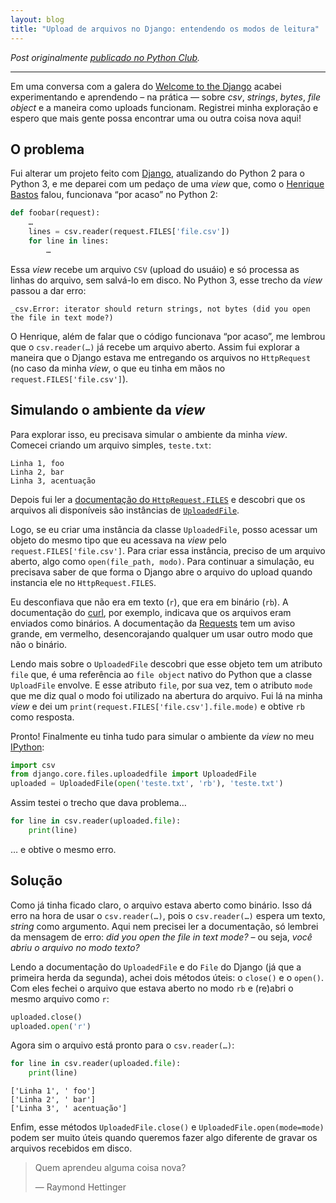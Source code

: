 ```yaml
---
layout: blog
title: "Upload de arquivos no Django: entendendo os modos de leitura"
---
```


_Post originalmente [publicado no Python Club](http://pythonclub.com.br/upload-de-arquivos-no-django-entendendo-os-modos-de-leitura.html)._

* * *

Em uma conversa com a galera do [Welcome to the Django](http://welcometothedjango.com.br) acabei experimentando e aprendendo – na prática — sobre _csv_, _strings_, _bytes_, _file object_ e a maneira como uploads funcionam. Registrei minha exploração e espero que mais gente possa encontrar uma ou outra coisa nova aqui!

## O problema

Fui alterar um projeto feito com [Django](http://djangoproject.com), atualizando do Python 2 para o Python 3, e me deparei com um pedaço de uma _view_ que, como o [Henrique Bastos](http://henriquebastos.net) falou, funcionava “por acaso” no Python 2:


```python
def foobar(request):
    …    
    lines = csv.reader(request.FILES['file.csv'])
    for line in lines:
        …
```

Essa _view_ recebe um arquivo `CSV` (upload do usuáio) e só processa as linhas do arquivo, sem salvá-lo em disco. No Python 3, esse trecho da _view_ passou a dar erro:

```console
_csv.Error: iterator should return strings, not bytes (did you open the file in text mode?)
```

O Henrique, além de falar que o código funcionava “por acaso”, me lembrou que o `csv.reader(…)` já recebe um arquivo aberto. Assim fui explorar a maneira que o Django estava me entregando os arquivos no `HttpRequest` (no caso da minha _view_, o que eu tinha em mãos no `request.FILES['file.csv']`).

## Simulando o ambiente da _view_

Para explorar isso, eu precisava simular o ambiente da minha _view_. Comecei criando um arquivo simples, `teste.txt`:

```text
Linha 1, foo
Linha 2, bar
Linha 3, acentuação
```

Depois fui ler a [documentação do `HttpRequest.FILES`](https://docs.djangoproject.com/en/1.9/ref/request-response/#django.http.HttpRequest.FILES) e descobri que os arquivos ali disponíveis são instâncias de [`UploadedFile`](https://docs.djangoproject.com/en/1.9/ref/files/uploads/#django.core.files.uploadedfile.UploadedFile).

Logo, se eu criar uma instância da classe `UploadedFile`, posso acessar um objeto do mesmo tipo que eu acessava na _view_ pelo `request.FILES['file.csv']`. Para criar essa instância, preciso de um arquivo aberto, algo como `open(file_path, modo)`. Para continuar a simulação, eu precisava saber de que forma o Django abre o arquivo do upload quando instancia ele no `HttpRequest.FILES`.

Eu desconfiava que não era em texto (`r`), que era em binário (`rb`). A documentação do [curl](https://curl.haxx.se/docs/manpage.html#-F), por exemplo, indicava que os arquivos eram enviados como binários. A documentação da [Requests](http://docs.python-requests.org/en/master/user/advanced/#streaming-uploads) tem um aviso grande, em vermelho, desencorajando qualquer um usar outro modo que não o binário.

Lendo mais sobre o `UploadedFile` descobri que esse objeto tem um atributo `file` que, é uma referência ao `file object` nativo do Python que a classe `UploadFile` envolve. E esse atributo `file`, por sua vez, tem o atributo `mode` que me diz qual o modo foi utilizado na abertura do arquivo. Fui lá na minha _view_ e dei um `print(request.FILES['file.csv'].file.mode)` e obtive `rb` como resposta.

Pronto! Finalmente eu tinha tudo para simular o ambiente da _view_ no meu [IPython](http://ipython.org):


```python
import csv
from django.core.files.uploadedfile import UploadedFile
uploaded = UploadedFile(open('teste.txt', 'rb'), 'teste.txt')
```

Assim testei o trecho que dava problema…


```python
for line in csv.reader(uploaded.file):
    print(line)
```

… e obtive o mesmo erro.

## Solução

Como já tinha ficado claro, o arquivo estava aberto como binário. Isso dá erro na hora de usar o `csv.reader(…)`, pois o `csv.reader(…)` espera um texto, _string_ como argumento. Aqui nem precisei ler a documentação, só lembrei da mensagem de erro: _did you open the file in text mode?_ – ou seja, _você abriu o arquivo no modo texto?_

Lendo a documentação do `UploadedFile` e do `File` do Django (já que a primeira herda da segunda), achei dois métodos úteis: o `close()` e o `open()`. Com eles fechei o arquivo que estava aberto no modo `rb` e (re)abri o mesmo arquivo como `r`:


```python
uploaded.close()
uploaded.open('r')
```

Agora sim o arquivo está pronto para o `csv.reader(…)`:


```python
for line in csv.reader(uploaded.file):
    print(line)
```

```console
['Linha 1', ' foo']
['Linha 2', ' bar']
['Linha 3', ' acentuação']
```

Enfim, esse métodos `UploadedFile.close()` e `UploadedFile.open(mode=mode)` podem ser muito úteis quando queremos fazer algo diferente de gravar os arquivos recebidos em disco.

> Quem aprendeu alguma coisa nova?
>
> — Raymond Hettinger

